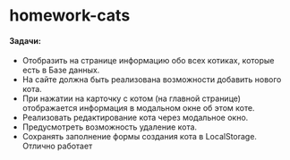 # homework-cats
#### Задачи:
- Отобразить на странице информацию обо всех котиках, которые есть в Базе данных. 
- На сайте должна быть реализована возможности добавить нового кота.
- При нажатии на карточку с котом (на главной странице) отображается информация в модальном окне об этом коте. 
- Реализовать редактирование кота через модальное окно. 
- Предусмотреть возможность удаление кота. 
- Сохранять заполнение формы создания кота в LocalStoragе. Отлично работает
